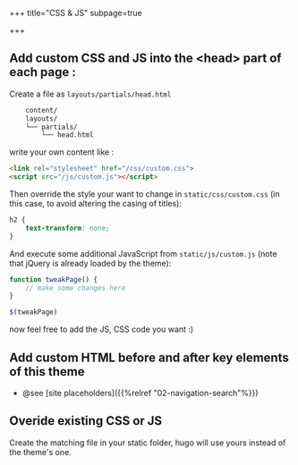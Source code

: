 +++
title="CSS & JS"
subpage=true

+++

## Add custom CSS and JS into the \<head\> part of each page :

Create a file as `layouts/partials/head.html` 

```bash
	content/
	layouts/
	└── partials/
		└──	head.html
```

write your own content like :
```html
<link rel="stylesheet" href="/css/custom.css">
<script src="/js/custom.js"></script>
```

Then override the style your want to change in `static/css/custom.css` (in this case, to avoid altering the casing of titles):
```css
h2 {
    text-transform: none;
}
```

And execute some additional JavaScript from `static/js/custom.js` (note that jQuery is already loaded by the theme):
```javascript
function tweakPage() {
    // make some changes here
}

$(tweakPage)
```

now feel free to add the JS, CSS code you want :)

## Add custom HTML before and after key elements of this theme

* @see [site placeholders]({{%relref "02-navigation-search"%}})

## Overide existing CSS or JS

Create the matching file in your static folder, hugo will use yours instead of the theme's one.

